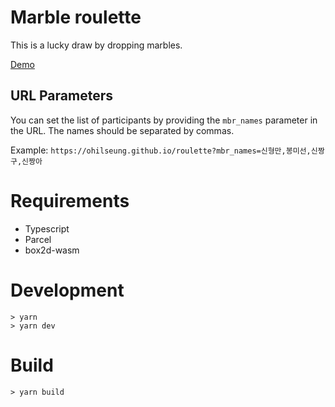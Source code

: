 # Marble roulette

This is a lucky draw by dropping marbles.

[Demo]( https://ohilseung.github.io/roulette )

## URL Parameters

You can set the list of participants by providing the `mbr_names` parameter in the URL. The names should be separated by commas.

Example: `https://ohilseung.github.io/roulette?mbr_names=신형만,봉미선,신짱구,신짱아`

# Requirements

- Typescript
- Parcel
- box2d-wasm

# Development

```shell
> yarn
> yarn dev
```

# Build

```shell
> yarn build
```
